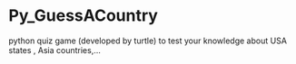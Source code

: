 # Py_GuessACountry
python quiz game (developed by turtle) to test your knowledge about USA states , Asia countries,...
